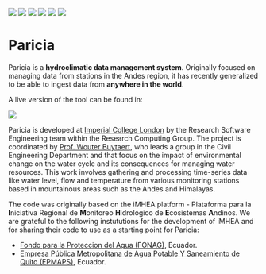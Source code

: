 <!-- markdownlint-disable MD041 -->
<!-- markdownlint-disable MD045 -->
[![](https://img.shields.io/website?url=https%3A%2F%2Fimperialcollegelondon.github.io%2Fparicia%2F&label=Docs)](https://imperialcollegelondon.github.io/paricia/)
[![](https://img.shields.io/website?url=https%3A%2F%2Fdata.riverflow.io%2F&label=Paricia%20Live)](https://data.riverflow.io/)
[![](https://img.shields.io/github/license/ImperialCollegeLondon/paricia)](https://raw.githubusercontent.com/ImperialCollegeLondon/paricia/main/LICENSE)
[![](https://github.com/ImperialCollegeLondon/paricia/actions/workflows/ci.yml/badge.svg)](https://github.com/ImperialCollegeLondon/paricia/actions/workflows/ci.yml)
[![](https://results.pre-commit.ci/badge/github/ImperialCollegeLondon/paricia/main.svg)](https://results.pre-commit.ci/latest/github/ImperialCollegeLondon/paricia/main)
[![](https://img.shields.io/github/v/release/imperialcollegelondon/paricia)](https://github.com/ImperialCollegeLondon/paricia/releases)

# Paricia

Paricia is a **hydroclimatic data management system**. Originally focused on managing data from stations in the Andes region, it has recently generalized to be able to ingest data from **anywhere in the world**.

A live version of the tool can be found in:

[![](https://img.shields.io/website?url=https%3A%2F%2Fdata.riverflow.io%2F&label=Access%20Paricia)](https://data.riverflow.io/)

Paricia is developed at [Imperial College London](https://www.imperial.ac.uk/) by the Research Software Engineering team within the Research Computing Group. The project is coordinated by [Prof. Wouter Buytaert](https://www.imperial.ac.uk/people/w.buytaert), who leads a group in the Civil Engineering Department and that focus on the impact of environmental change on the water cycle and its consequences for managing water resources. This work involves gathering and processing time-series data like water level, flow and temperature from various monitoring stations based in mountainous areas such as the Andes and Himalayas.

The code was originally based on the iMHEA platform - Plataforma para la **I**niciativa Regional de **M**onitoreo **H**idrológico de **E**cosistemas **A**ndinos. We are grateful to the following instututions for the development of iMHEA and for sharing their code to use as a starting point for Paricia:

- [Fondo para la Proteccion del Agua (FONAG)](https://www.fonag.org.ec/web/), Ecuador.
- [Empresa Pública Metropolitana de Agua Potable Y Saneamiento de Quito (EPMAPS)](https://www.aguaquito.gob.ec/home/), Ecuador.
